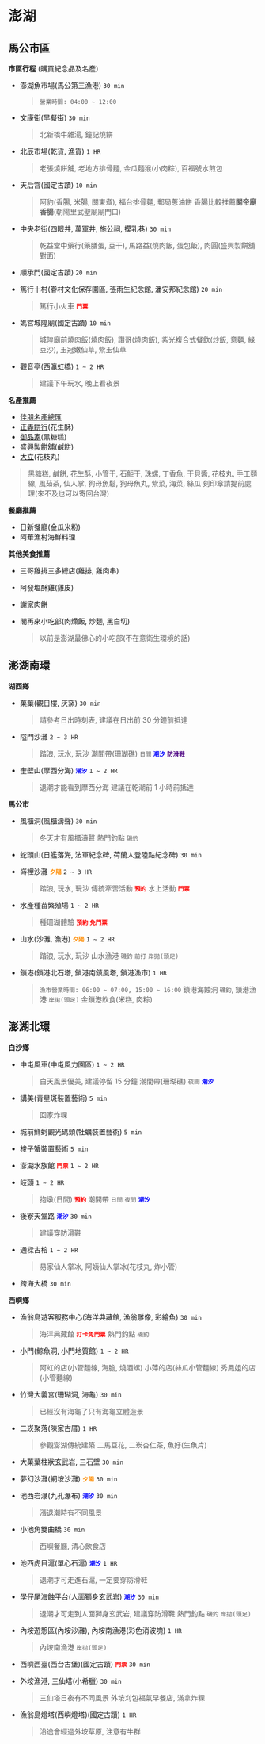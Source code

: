# 澎湖


## 馬公市區

 **市區行程** (購買紀念品及名產)

   * 澎湖魚市場(馬公第三漁港) `30 min`

     > `營業時間: 04:00 ~ 12:00`

   * 文康街(早餐街) `30 min`

     > 北新橋牛雜湯, 鐘記燒餅

   * 北辰市場(乾貨, 漁貨) `1 HR`

	 > 老張燒餅舖, 老地方排骨麵, 金瓜麵猴(小肉粽), 百福號水煎包

   * 天后宮(國定古蹟) `10 min`

	 > 阿豹(香腸, 米腸, 關東煮), 福台排骨麵, 郵局蔥油餅
	 > 香腸比較推薦**關帝廟香腸**(朝陽里武聖廟廟門口)

   * 中央老街(四眼井, 萬軍井, 施公祠, 摸乳巷) `30 min`

     > 乾益堂中藥行(藥膳蛋, 豆干), 馬路益(燒肉飯, 蛋包飯), 肉圓(盛興製餅舖對面)

   * 順承門(國定古蹟) `20 min`
   
   * 篤行十村(眷村文化保存園區, 張雨生紀念館, 潘安邦紀念館) `20 min`

     > 篤行小火車 **<font color="red">`門票`</font>**

   * 媽宮城隍廟(國定古蹟) `10 min`

	 > 城隍廟前燒肉飯(燒肉飯), 讚哥(燒肉飯), 紫光複合式餐飲(炒飯, 意麵, 綠豆沙), 玉冠嫩仙草, 紫玉仙草

   * 觀音亭(西瀛虹橋) `1 ~ 2 HR`

     > 建議下午玩水, 晚上看夜景


 **名產推薦**

   * [佳朋名產總匯](https://www.google.com/maps/place/%E4%BD%B3%E6%9C%8B%E5%90%8D%E7%94%A2%E7%B8%BD%E5%8C%AF/@23.5662288,119.5658741,15z/data=!4m6!3m5!1s0x346c5af2de461fff:0x8449b7dd960c5ec8!8m2!3d23.5662288!4d119.5658741!16s%2Fg%2F1tjmbdk3?entry=ttu)
   * [正義餅行](https://www.google.com/maps/place/%E6%AD%A3%E7%BE%A9%E9%A4%85%E8%A1%8C/@23.5697753,119.5709248,21z/data=!4m14!1m7!3m6!1s0x346c5aee7a50df63:0x9d2b8340aa103c93!2z5q2j576p6aSF6KGM!8m2!3d23.5697633!4d119.5709881!16s%2Fg%2F11ysklskd!3m5!1s0x346c5aee7a50df63:0x9d2b8340aa103c93!8m2!3d23.5697633!4d119.5709881!16s%2Fg%2F11ysklskd?entry=ttu)(花生酥)
   * [御品家](https://www.google.com/maps/place/%E5%BE%A1%E5%93%81%E5%AE%B6%E9%A3%9F%E5%93%81/@23.5642684,119.5645357,20.5z/data=!4m6!3m5!1s0x346c5a8cc0c5cfa9:0x8eb301742e4c6e51!8m2!3d23.5641824!4d119.5645341!16s%2Fg%2F11h0wf8d6?entry=ttu)(黑糖糕)
   * [盛興製餅舖](https://www.google.com/maps/place/%E7%9B%9B%E8%88%88%E8%A3%BD%E9%A4%85%E8%88%96+%E6%BE%8E%E6%B9%96%E4%BC%B4%E6%89%8B%E7%A6%AE+%E6%BE%8E%E6%B9%96%E5%90%8D%E7%94%A2+%E6%BE%8E%E6%B9%96%E6%8E%A8%E8%96%A6%E7%BE%8E%E9%A3%9F+%E6%BE%8E%E6%B9%96%E5%AE%85%E9%85%8D%E7%BE%8E%E9%A3%9F+%E6%BE%8E%E6%B9%96%E9%B9%B9%E9%A4%85+%E6%BE%8E%E6%B9%96%E8%8A%B1%E7%94%9F%E9%85%A5/@23.5657212,119.5653253,20.25z/data=!4m6!3m5!1s0x346c5af32fd9ba91:0xddd6112b83f2dfc!8m2!3d23.565653!4d119.5651549!16s%2Fg%2F1tgdqwkc?entry=ttu)(鹹餅)
   * [大立](https://www.google.com/maps/place/%E5%A4%A7%E7%AB%8B%E8%8A%B1%E6%9E%9D%E4%B8%B8/@23.5707516,119.5656413,17.75z/data=!4m6!3m5!1s0x346c5aee0c0392d3:0xd11e3623c0be5266!8m2!3d23.5698626!4d119.5698635!16s%2Fg%2F1th7w2v_?entry=ttu)(花枝丸)

   > 黑糖糕, 鹹餅, 花生酥, 小管干, 石鮔干, 珠螺, 丁香魚, 干貝醬, 花枝丸, 手工麵線, 風茹茶, 仙人掌, 狗母魚鬆, 狗母魚丸, 紫菜, 海菜, 絲瓜
   > 刻印章請提前處理(來不及也可以寄回台灣)

 **餐廳推薦**

   * 日新餐廳(金瓜米粉)
   * 阿華漁村海鮮料理


 **其他美食推薦**

   * 三哥雞排三多總店(雞排, 雞肉串)
   * 阿發塩酥雞(雞皮)
   * 謝家肉餅
   * 閣再來小吃部(肉燥飯, 炒麵, 黑白切)

     > 以前是澎湖最佛心的小吃部(不在意衛生環境的話)


## 澎湖南環

 **湖西鄉**

   * 菓葉(觀日樓, 灰窯) `30 min`

     > 請參考日出時刻表, 建議在日出前 30 分鐘前抵達

   * 隘門沙灘 `2 ~ 3 HR`

     > 踏浪, 玩水, 玩沙
	 > 潮間帶(珊瑚礁) `日間` **<font color="blue">`潮汐`</font>** **<font color="indigo">`防滑鞋`</font>**

   * 奎壁山(摩西分海) **<font color="blue">`潮汐`</font>** `1 ~ 2 HR`

     > 退潮才能看到摩西分海
     > 建議在乾潮前 1 小時前抵達


 **馬公市**

   * 風櫃洞(風櫃濤聲) `30 min`

     > 冬天才有風櫃濤聲
	 > 熱門釣點 `磯釣`

   * 蛇頭山(日艦落海, 法軍紀念碑, 荷蘭人登陸點紀念碑) `30 min`

   * 嵵裡沙灘 **<font color="darkorange">`夕陽`</font>** `2 ~ 3 HR`

     > 踏浪, 玩水, 玩沙
     > 傳統牽罟活動 **<font color="red">`預約`</font>**
     > 水上活動 **<font color="red">`門票`</font>**

   * 水產種苗繁殖場 `1 ~ 2 HR`

     > 種珊瑚體驗 **<font color="red">`預約` `免門票`</font>**

   * 山水(沙灘, 漁港) **<font color="darkorange">`夕陽`</font>** `1 ~ 2 HR`

     > 踏浪, 玩水, 玩沙
	 > 山水漁港 `磯釣` `前打` `岸拋(頭足)`

   * 鎖港(鎖港北石塔, 鎖港南鎮風塔, 鎖港漁市) `1 HR`

	 > `漁市營業時間: 06:00 ~ 07:00, 15:00 ~ 16:00`
	 > 鎖港海蝕洞 `磯釣`, 鎖港漁港 `岸拋(頭足)`
	 > 金鎖港飲食(米糕, 肉粽)


## 澎湖北環

 **白沙鄉**

   * 中屯風車(中屯風力園區) `1 ~ 2 HR`

     > 白天風景優美, 建議停留 15 分鐘
	 > 潮間帶(珊瑚礁) `夜間` **<font color="blue">`潮汐`</font>**

   * 講美(青星斑裝置藝術) `5 min`
   
     > 回家炸粿

   * 城前鮮蚵觀光碼頭(牡蠣裝置藝術) `5 min`

   * 梭子蟹裝置藝術 `5 min`

   * 澎湖水族館 **<font color="red">`門票`</font>** `1 ~ 2 HR`

   * 岐頭 `1 ~ 2 HR`

     > 抱墩(日間) **<font color="red">`預約`</font>**
     > 潮間帶 `日間` `夜間` **<font color="blue">`潮汐`</font>**

   * 後寮天堂路 **<font color="blue">`潮汐`</font>** `30 min`

     > 建議穿防滑鞋

   * 通樑古榕 `1 ~ 2 HR`

	 > 易家仙人掌冰, 阿姨仙人掌冰(花枝丸, 炸小管)

   * 跨海大橋 `30 min`


 **西嶼鄉**

   * 漁翁島遊客服務中心(海洋典藏館, 漁翁雕像, 彩繪魚) `30 min`

     > 海洋典藏館 **<font color="red">`打卡免門票`</font>**
     > 熱門釣點 `磯釣`

   * 小門(鯨魚洞, 小門地質館) `1 ~ 2 HR`

     > 阿虹的店(小管麵線, 海膽, 燒酒螺)
     > 小萍的店(絲瓜小管麵線)
	 > 秀鳳姐的店(小管麵線)

   * 竹灣大義宮(珊瑚洞, 海龜) `30 min`

     > 已經沒有海龜了只有海龜立體造景

   * 二崁聚落(陳家古厝) `1 HR`

     > 參觀澎湖傳統建築
	 > 二馬豆花, 二崁杏仁茶, 魚好(生魚片)

   * 大菓葉柱狀玄武岩, 三石壁 `30 min`

   * 夢幻沙灘(網垵沙灘) **<font color="darkorange">`夕陽`</font>** `30 min`

   * 池西岩瀑(九孔瀑布) **<font color="blue">`潮汐`</font>** `30 min`

     > 漲退潮時有不同風景

   * 小池角雙曲橋 `30 min`

     > 西嶼餐廳, 清心飲食店

   * 池西虎目滬(單心石滬) **<font color="blue">`潮汐`</font>** `1 HR`

     > 退潮才可走進石滬, 一定要穿防滑鞋

   * 學仔尾海蝕平台(人面獅身玄武岩) **<font color="blue">`潮汐`</font>** `30 min`

     > 退潮才可走到人面獅身玄武岩, 建議穿防滑鞋
	 > 熱門釣點 `磯釣` `岸拋(頭足)`

   * 內垵遊憩區(內垵沙灘), 內垵南漁港(彩色消波塊) `1 HR`

     > 內垵南漁港 `岸拋(頭足)`

   * 西嶼西臺(西台古堡)(國定古蹟) **<font color="red">`門票`</font>** `30 min`

   * 外垵漁港, 三仙塔(小希臘) `30 min`

     > 三仙塔日夜有不同風景
     > 外垵刈包福氣早餐店, 滿拿炸粿

   * 漁翁島燈塔(西嶼燈塔)(國定古蹟) `1 HR`

     > 沿途會經過外垵草原, 注意有牛群


